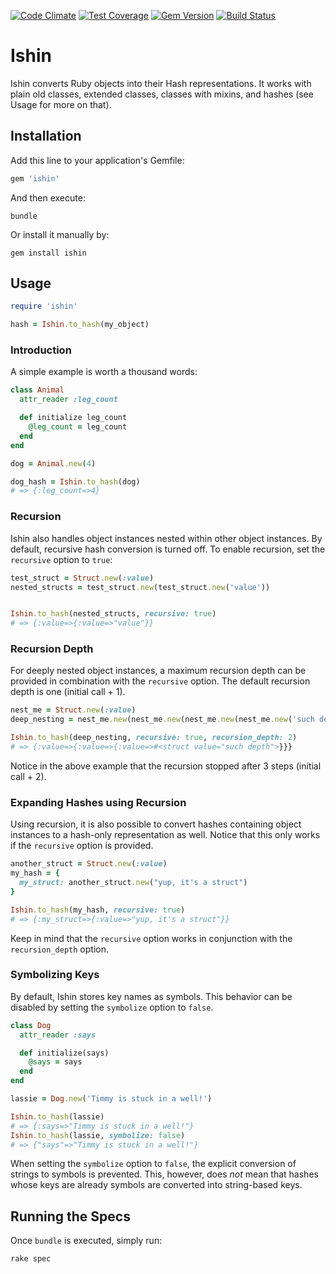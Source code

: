 [![Code Climate](https://codeclimate.com/github/EddyLuten/ishin/badges/gpa.svg)](https://codeclimate.com/github/EddyLuten/ishin)
[![Test Coverage](https://codeclimate.com/github/EddyLuten/ishin/badges/coverage.svg)](https://codeclimate.com/github/EddyLuten/ishin)
[![Gem Version](https://img.shields.io/gem/v/ishin.svg)](https://rubygems.org/gems/ishin)
[![Build Status](https://travis-ci.org/EddyLuten/ishin.svg?branch=master)](https://travis-ci.org/EddyLuten/ishin)

# Ishin

Ishin converts Ruby objects into their Hash representations. It works with plain old classes, extended classes, classes with mixins, and hashes (see Usage for more on that).

## Installation

Add this line to your application's Gemfile:

```ruby
gem 'ishin'
```

And then execute:

    bundle

Or install it manually by:

    gem install ishin

## Usage

```ruby
require 'ishin'

hash = Ishin.to_hash(my_object)
```

### Introduction

A simple example is worth a thousand words:

```ruby
class Animal
  attr_reader :leg_count

  def initialize leg_count
    @leg_count = leg_count
  end
end

dog = Animal.new(4)

dog_hash = Ishin.to_hash(dog)
# => {:leg_count=>4}
```

### Recursion

Ishin also handles object instances nested within other object instances. By default, recursive hash conversion is turned off. To enable recursion, set the `recursive` option to `true`:

```ruby
test_struct = Struct.new(:value)
nested_structs = test_struct.new(test_struct.new('value'))


Ishin.to_hash(nested_structs, recursive: true)
# => {:value=>{:value=>"value"}}
```

### Recursion Depth

For deeply nested object instances, a maximum recursion depth can be provided in combination with the `recursive` option. The default recursion depth is one (initial call + 1).

```ruby
nest_me = Struct.new(:value)
deep_nesting = nest_me.new(nest_me.new(nest_me.new(nest_me.new('such depth'))))

Ishin.to_hash(deep_nesting, recursive: true, recursion_depth: 2)
# => {:value=>{:value=>{:value=>#<struct value="such depth">}}}
```

Notice in the above example that the recursion stopped after 3 steps (initial call + 2).

### Expanding Hashes using Recursion

Using recursion, it is also possible to convert hashes containing object instances to a hash-only representation as well. Notice that this only works if the `recursive` option is provided.

```ruby
another_struct = Struct.new(:value)
my_hash = {
  my_struct: another_struct.new("yup, it's a struct")
}

Ishin.to_hash(my_hash, recursive: true)
# => {:my_struct=>{:value=>"yup, it's a struct"}}
```

Keep in mind that the `recursive` option works in conjunction with the `recursion_depth` option.

### Symbolizing Keys

By default, Ishin stores key names as symbols. This behavior can be disabled by setting the `symbolize` option to `false`.

```ruby
class Dog
  attr_reader :says

  def initialize(says)
    @says = says
  end
end

lassie = Dog.new('Timmy is stuck in a well!')

Ishin.to_hash(lassie)
# => {:says=>"Timmy is stuck in a well!"}
Ishin.to_hash(lassie, symbolize: false)
# => {"says"=>"Timmy is stuck in a well!"}
```
When setting the `symbolize` option to `false`, the explicit conversion of strings to symbols is prevented. This, however, does *not* mean that hashes whose keys are already symbols are converted into string-based keys.

## Running the Specs

Once `bundle` is executed, simply run:

    rake spec
